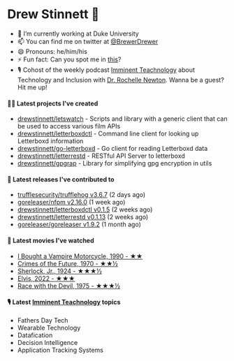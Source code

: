 
# Drew Stinnett 👋

- 🔭 I’m currently working at Duke University
- 📫 You can find me on twitter at [@BrewerDrewer](https://twitter.com/BrewerDrewer)
- 😄 Pronouns: he/him/his
- ⚡ Fun fact: Can you spot me in [this](https://www.youtube.com/watch?v=oL9WnB0qHBA)?
- 🎙 Cohost of the weekly podcast [Imminent Teachnology](https://podcast.imminentteachnology.com/) about Technology and Inclusion with [Dr. Rochelle Newton](https://www.linkedin.com/in/drrochellenewton/). Wanna be a guest? Hit me up!

#### 👨‍💻 Latest projects I've created
- [drewstinnett/letswatch](https://github.com/drewstinnett/letswatch) - Scripts and library with a generic client that can be used to access various film APIs
- [drewstinnett/letterboxdctl](https://github.com/drewstinnett/letterboxdctl) - Command line client for looking up Letterboxd information
- [drewstinnett/go-letterboxd](https://github.com/drewstinnett/go-letterboxd) - Go client for reading Letterboxd data
- [drewstinnett/letterrestd](https://github.com/drewstinnett/letterrestd) - RESTful API Server to letterboxd
- [drewstinnett/gpgrap](https://github.com/drewstinnett/gpgrap) - Library for simplifying gpg encryption in utils

#### 🚀 Latest releases I've contributed to
- [trufflesecurity/trufflehog v3.6.7](https://github.com/trufflesecurity/trufflehog/releases/tag/v3.6.7) (2 days ago)
- [goreleaser/nfpm v2.16.0](https://github.com/goreleaser/nfpm/releases/tag/v2.16.0) (1 week ago)
- [drewstinnett/letterboxdctl v0.1.5](https://github.com/drewstinnett/letterboxdctl/releases/tag/v0.1.5) (2 weeks ago)
- [drewstinnett/letterrestd v0.1.13](https://github.com/drewstinnett/letterrestd/releases/tag/v0.1.13) (2 weeks ago)
- [goreleaser/goreleaser v1.9.2](https://github.com/goreleaser/goreleaser/releases/tag/v1.9.2) (1 month ago)

#### 🍿 Latest movies I've watched
- [I Bought a Vampire Motorcycle, 1990 - ★★](https://letterboxd.com/mondodrew/film/i-bought-a-vampire-motorcycle/)
- [Crimes of the Future, 1970 - ★★½](https://letterboxd.com/mondodrew/film/crimes-of-the-future/)
- [Sherlock, Jr., 1924 - ★★★½](https://letterboxd.com/mondodrew/film/sherlock-jr/)
- [Elvis, 2022 - ★★★](https://letterboxd.com/mondodrew/film/elvis-2022/)
- [Race with the Devil, 1975 - ★★★½](https://letterboxd.com/mondodrew/film/race-with-the-devil/)

#### 🎙 Latest [Imminent Teachnology](https://podcast.imminentteachnology.com/) topics
- Fathers Day Tech
- Wearable Technology
- Datafication
- Decision Intelligence
- Application Tracking Systems